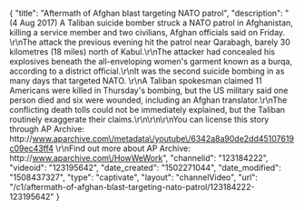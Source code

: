 {
    "title": "Aftermath of Afghan blast targeting NATO patrol",
    "description": "(4 Aug 2017) A Taliban suicide bomber struck a NATO patrol in Afghanistan, killing a service member and two civilians, Afghan officials said on Friday. \r\nThe attack the previous evening hit the patrol near Qarabagh, barely 30 kilometres (18 miles) north of Kabul.\r\nThe attacker had concealed his explosives beneath the all-enveloping women's garment known as a burqa, according to a district official.\r\nIt was the second suicide bombing in as many days that targeted NATO. \r\nA Taliban spokesman claimed 11 Americans were killed in Thursday's bombing, but the US military said one person died and six were wounded, including an Afghan translator.\r\nThe conflicting death tolls could not be immediately explained, but the Taliban routinely exaggerate their claims.\r\n\r\n\r\nYou can license this story through AP Archive: http:\/\/www.aparchive.com\/metadata\/youtube\/6342a8a90de2dd45107619c09ec43ff4 \r\nFind out more about AP Archive: http:\/\/www.aparchive.com\/HowWeWork",
    "channelid": "123184222",
    "videoid": "123195642",
    "date_created": "1502271044",
    "date_modified": "1508437327",
    "type": "captivate",
    "layout": "channelVideo",
    "url": "\/c1\/aftermath-of-afghan-blast-targeting-nato-patrol\/123184222-123195642"
}